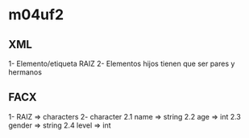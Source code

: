 # m04uf2

## XML
1- Elemento/etiqueta RAIZ
2- Elementos hijos tienen que ser pares y hermanos

## FACX
1- RAIZ => characters
2- character
	2.1 name => string
	2.2 age => int
	2.3 gender => string
	2.4 level => int
